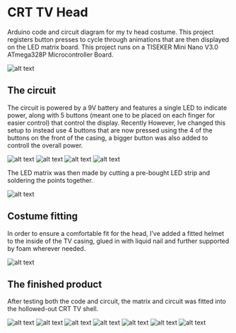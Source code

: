 # CRT TV Head

Arduino code and circuit diagram for my tv head costume. This project registers button presses to cycle through animations that are then displayed on the LED matrix board. This project runs on a TISEKER Mini Nano V3.0 ATmega328P Microcontroller Board.

![alt text](https://github.com/2omethingBaD/TV-Head/blob/main/img/cover.jpg?raw=true)

## The circuit

The circuit is powered by a 9V battery and features a single LED to indicate power, along with 5 buttons (meant one to be placed on each finger for easier control) that control the display.
Recently However, Ive changed this setup to instead use 4 buttons that are now pressed using the 4 of the buttons on the front of the casing, a bigger button was also added to controll the overall power. 

![alt text](https://github.com/2omethingBaD/TV-Head/blob/main/img/20230822_231721.jpg?raw=true)
![alt text](https://github.com/2omethingBaD/TV-Head/blob/main/img/20230823_185041.jpg?raw=true)
![alt text](https://github.com/2omethingBaD/TV-Head/blob/main/img/20240102_210024.jpg?raw=true)
![alt text](https://github.com/2omethingBaD/TV-Head/blob/main/img/20240102_210549.jpg?raw=true)


The LED matrix was then made by cutting a pre-bought LED strip and soldering the points together.

![alt text](https://github.com/2omethingBaD/TV-Head/blob/main/img/20230811_180034.jpg?raw=true)

## Costume fitting

In order to ensure a comfortable fit for the head, I’ve added a fitted helmet to the inside of the TV casing, glued in with liquid nail and further supported by foam wherever needed.

![alt text](https://github.com/2omethingBaD/TV-Head/blob/main/img/20240102_210806.jpg?raw=true)

## The finished product

After testing both the code and circuit, the matrix and circuit was fitted into the hollowed-out CRT TV shell.

![alt text](https://github.com/2omethingBaD/TV-Head/blob/main/img/20240102_210540.jpg?raw=true)
![alt text](https://github.com/2omethingBaD/TV-Head/blob/main/img/20230824_134824.jpg?raw=true)
![alt text](https://github.com/2omethingBaD/TV-Head/blob/main/img/20240102_220422.jpg?raw=true)
![alt text](https://github.com/2omethingBaD/TV-Head/blob/main/img/20240102_220430.jpg?raw=true)
![alt text](https://github.com/2omethingBaD/TV-Head/blob/main/img/20240102_220439.jpg?raw=true)
![alt text](https://github.com/2omethingBaD/TV-Head/blob/main/img/20240102_220447.jpg?raw=true)
![alt text](https://github.com/2omethingBaD/TV-Head/blob/main/img/20240102_220458.jpg?raw=true)
